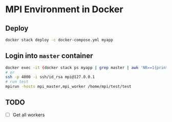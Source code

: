 # MPI Environment in Docker

## Deploy
```bash
docker stack deploy -c docker-compose.yml myapp
```

## Login into `master` container
```bash
docker exec -it (docker stack ps myapp | grep master | awk 'NR==1{print $1}') /bin/bash
# or
ssh -p 4000 -i ssh/id_rsa mpi@127.0.0.1
# run test
mpirun -hosts mpi_master,mpi_worker /home/mpi/test/test
```

## TODO
- [ ] Get all workers

